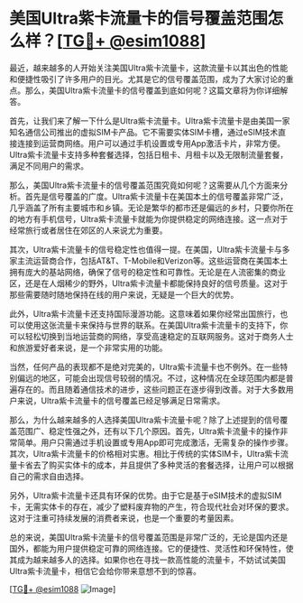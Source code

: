 # 美国Ultra紫卡流量卡的信号覆盖范围怎么样？[[TG💪+ @esim1088](https://t.me/s/esim1088)]

最近，越来越多的人开始关注美国Ultra紫卡流量卡，这款流量卡以其出色的性能和便捷性吸引了许多用户的目光。尤其是它的信号覆盖范围，成为了大家讨论的重点。那么，美国Ultra紫卡流量卡的信号覆盖到底如何呢？这篇文章将为你详细解答。

首先，让我们来了解一下什么是Ultra紫卡流量卡。Ultra紫卡流量卡是由美国一家知名通信公司推出的虚拟SIM卡产品。它不需要实体SIM卡槽，通过eSIM技术直接连接到运营商网络。用户可以通过手机设置或专用App激活卡片，非常方便。Ultra紫卡流量卡支持多种套餐选择，包括日租卡、月租卡以及无限制流量套餐，满足不同用户的需求。

那么，美国Ultra紫卡流量卡的信号覆盖范围究竟如何呢？这需要从几个方面来分析。首先是信号覆盖的广度。Ultra紫卡流量卡在美国本土的信号覆盖非常广泛，几乎涵盖了所有主要城市和乡镇。无论是繁华的都市还是偏远的乡村，只要你所在的地方有手机信号，Ultra紫卡流量卡就能为你提供稳定的网络连接。这一点对于经常旅行或者居住在郊区的人来说尤为重要。

其次，Ultra紫卡流量卡的信号稳定性也值得一提。在美国，Ultra紫卡流量卡与多家主流运营商合作，包括AT&T、T-Mobile和Verizon等。这些运营商在美国本土拥有庞大的基站网络，确保了信号的稳定性和可靠性。无论是在人流密集的商业区，还是在人烟稀少的野外，Ultra紫卡流量卡都能保持良好的信号质量。这对于那些需要随时随地保持在线的用户来说，无疑是一个巨大的优势。

此外，Ultra紫卡流量卡还支持国际漫游功能。这意味着如果你经常出国旅行，也可以使用这张流量卡来保持与世界的联系。在美国Ultra紫卡流量卡的支持下，你可以轻松切换到当地运营商的网络，享受高速稳定的互联网服务。这对于商务人士和旅游爱好者来说，是一个非常实用的功能。

当然，任何产品的表现都不是绝对完美的，Ultra紫卡流量卡也不例外。在一些特别偏远的地区，可能会出现信号较弱的情况。不过，这种情况在全球范围内都是普遍存在的。而且随着通信技术的进步，这些问题正在逐步得到改善。对于大多数用户来说，Ultra紫卡流量卡的信号覆盖已经足够满足日常需求。

那么，为什么越来越多的人选择美国Ultra紫卡流量卡呢？除了上述提到的信号覆盖范围广、稳定性强之外，还有以下几个原因。首先，Ultra紫卡流量卡的操作非常简单。用户只需通过手机设置或专用App即可完成激活，无需复杂的操作步骤。其次，Ultra紫卡流量卡的价格相对实惠。相比于传统的实体SIM卡，Ultra紫卡流量卡省去了购买实体卡的成本，并且提供了多种灵活的套餐选择，让用户可以根据自己的需求自由选择。

另外，Ultra紫卡流量卡还具有环保的优势。由于它是基于eSIM技术的虚拟SIM卡，无需实体卡的存在，减少了塑料废弃物的产生，符合现代社会对环保的要求。这对于注重可持续发展的消费者来说，也是一个重要的考量因素。

总的来说，美国Ultra紫卡流量卡的信号覆盖范围是非常广泛的，无论是国内还是国外，都能为用户提供稳定可靠的网络连接。它的便捷性、灵活性和环保特性，使其成为越来越多人的选择。如果你也在寻找一款高性能的流量卡，不妨试试美国Ultra紫卡流量卡，相信它会给你带来意想不到的惊喜。

[[TG💪+ @esim1088](https://t.me/s/esim1088) ![Image](https://i.postimg.cc/4NQfJmqS/Snipaste-2025-05-13-00-14-12.png)]